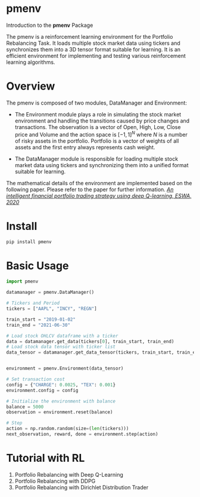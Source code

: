 # pmenv

Introduction to the **pmenv** Package

The pmenv is a reinforcement learning environment for the Portfolio Rebalancing Task. It loads multiple stock market data using tickers and synchronizes them into a 3D tensor format suitable for learning. It is an efficient environment for implementing and testing various reinforcement learning algorithms.


# Overview

The pmenv is composed of two modules, DataManager and Environment:

- The Environment module plays a role in simulating the stock market environment and handling the transitions caused by price changes and transactions. The observation is a vector of Open, High, Low, Close price and Volume and the action space is $[-1,1]^N$ where $N$ is a number of risky assets in the portfolio. Portfolio is a vector of weights of all assets and the first entry always represents cash weight.  

- The DataManager module is responsible for loading multiple stock market data using tickers and synchronizing them into a unified format suitable for learning. 

The mathematical details of the environment are implemented based on the following paper. Please refer to the paper for further information. [*An intelligent financial portfolio trading strategy using deep Q-learning, ESWA, 2020*](https://www.sciencedirect.com/science/article/pii/S0957417420303973)

# Install

    pip install pmenv

# Basic Usage
```python
import pmenv

datamanager = pmenv.DataManager()

# Tickers and Period
tickers = ["AAPL", "INCY", "REGN"]

train_start = "2019-01-02"
train_end = "2021-06-30"

# Load stock OHLCV dataframe with a ticker
data = datamanager.get_data(tickers[0], train_start, train_end)
# Load stock data tensor with ticker list
data_tensor = datamanager.get_data_tensor(tickers, train_start, train_end)


environment = pmenv.Environment(data_tensor)

# Set transaction cost
config = {"CHARGE": 0.0025, "TEX": 0.001}
environment.config = config

# Initialize the environment with balance
balance = 5000
observation = environment.reset(balance)

# Step
action = np.random.random(size=(len(tickers)))
next_observation, reward, done = environment.step(action)
```

# Tutorial with RL 

 1. Portfolio Rebalancing with Deep Q-Learning
 2. Portfolio Rebalancing with DDPG
 3. Portfolio Rebalancing with Dirichlet Distribution Trader
 
